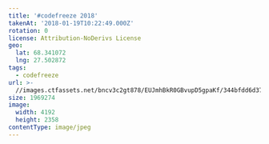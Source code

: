 ```yaml
---
title: '#codefreeze 2018'
takenAt: '2018-01-19T10:22:49.000Z'
rotation: 0
license: Attribution-NoDerivs License
geo:
  lat: 68.341072
  lng: 27.502872
tags:
  - codefreeze
url: >-
  //images.ctfassets.net/bncv3c2gt878/EUJmhBkR0GBvupD5gpaKf/344bfdd6d378b7b039e581b3af45cc63/codefreeze-2018_28023187379_o
size: 1969274
image:
  width: 4192
  height: 2358
contentType: image/jpeg
---
```


